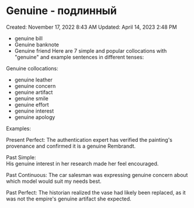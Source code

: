 # Genuine - подлинный

Created: November 17, 2022 8:43 AM
Updated: April 14, 2023 2:48 PM

- genuine bill
- Genuine banknote
- Genuine friend
Here are 7 simple and popular collocations with "genuine" and example sentences in different tenses:

Genuine collocations:

- genuine leather
- genuine concern
- genuine artifact 
- genuine smile
- genuine effort
- genuine interest
- genuine apology

Examples:

Present Perfect: 
The authentication expert has verified the painting's provenance and confirmed it is a genuine Rembrandt.

Past Simple:  
His genuine interest in her research made her feel encouraged.  

Past Continuous:
The car salesman was expressing genuine concern about which model would suit my needs best.

Past Perfect: 
The historian realized the vase had likely been replaced, as it was not the empire's genuine artifact she expected.